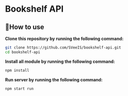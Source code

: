 # Bookshelf API

## 📌How to use

**Clone this repository by running the following command:**

```bash
git clone https://github.com/SVeeIS/bookshelf-api.git
cd bookshelf-api
```


**Install all module by running the following command:**

```bash
npm install
```

**Run server by running the following command:**

```bash
npm start run
```

